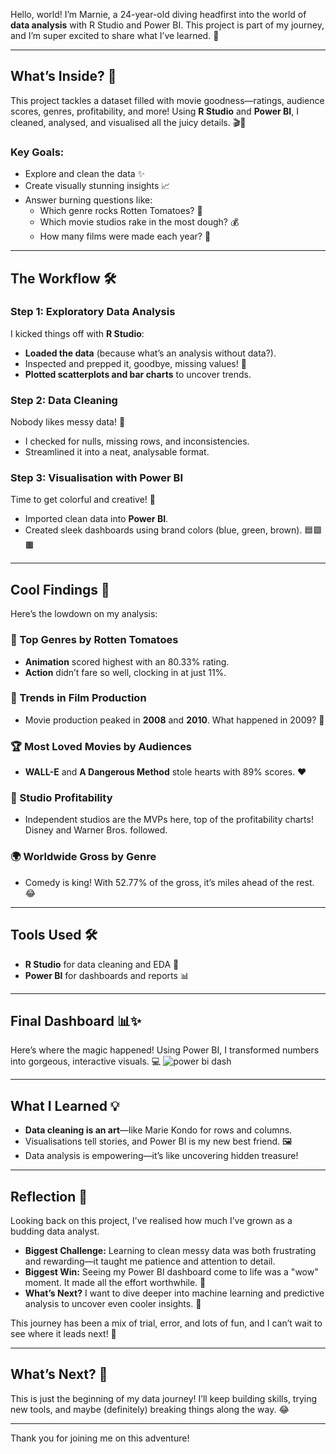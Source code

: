 Hello, world! I’m Marnie, a 24-year-old diving headfirst into the world of **data analysis** with R Studio and Power BI. This project is part of my journey, and I’m super excited to share what I’ve learned. 🚀

---

## What’s Inside? 📂

This project tackles a dataset filled with movie goodness—ratings, audience scores, genres, profitability, and more! Using **R Studio** and **Power BI**, I cleaned, analysed, and visualised all the juicy details. 🎬🍿

### Key Goals:
- Explore and clean the data ✨
- Create visually stunning insights 📈
- Answer burning questions like:
  - Which genre rocks Rotten Tomatoes? 🍅
  - Which movie studios rake in the most dough? 💰
  - How many films were made each year? 🎥

---

## The Workflow 🛠️

### Step 1: Exploratory Data Analysis
I kicked things off with **R Studio**:
- **Loaded the data** (because what’s an analysis without data?).
- Inspected and prepped it, goodbye, missing values! 👋
- **Plotted scatterplots and bar charts** to uncover trends.

### Step 2: Data Cleaning
Nobody likes messy data! 🧹
- I checked for nulls, missing rows, and inconsistencies.
- Streamlined it into a neat, analysable format.

### Step 3: Visualisation with Power BI
Time to get colorful and creative! 🎨
- Imported clean data into **Power BI**.
- Created sleek dashboards using brand colors (blue, green, brown). 🟦🟩🟫

---

## Cool Findings 🧠

Here’s the lowdown on my analysis:

### 🍿 Top Genres by Rotten Tomatoes
- **Animation** scored highest with an 80.33% rating.
- **Action** didn’t fare so well, clocking in at just 11%.

### 🎥 Trends in Film Production
- Movie production peaked in **2008** and **2010**. What happened in 2009? 🤔

### 🏆 Most Loved Movies by Audiences
- **WALL-E** and **A Dangerous Method** stole hearts with 89% scores. ❤️

### 💸 Studio Profitability
- Independent studios are the MVPs here, top of the profitability charts! Disney and Warner Bros. followed.

### 🌍 Worldwide Gross by Genre
- Comedy is king! With 52.77% of the gross, it’s miles ahead of the rest. 😂

---

## Tools Used 🛠️
- **R Studio** for data cleaning and EDA 🐍
- **Power BI** for dashboards and reports 📊

---

## Final Dashboard 📊✨
Here’s where the magic happened! Using Power BI, I transformed numbers into gorgeous, interactive visuals. 💻
![power bi dash](https://github.com/user-attachments/assets/1a7271d9-f3fa-4174-9062-afc6f7343014)



---

## What I Learned 💡
- **Data cleaning is an art**—like Marie Kondo for rows and columns.
- Visualisations tell stories, and Power BI is my new best friend. 🖼️
- Data analysis is empowering—it’s like uncovering hidden treasure!

---
## Reflection 🌟

Looking back on this project, I’ve realised how much I’ve grown as a budding data analyst.

- **Biggest Challenge:** Learning to clean messy data was both frustrating and rewarding—it taught me patience and attention to detail.
- **Biggest Win:** Seeing my Power BI dashboard come to life was a "wow" moment. It made all the effort worthwhile. 🎉
- **What’s Next?** I want to dive deeper into machine learning and predictive analysis to uncover even cooler insights. 🤖

This journey has been a mix of trial, error, and lots of fun, and I can’t wait to see where it leads next! 🚀

---

## What’s Next? 🚀
This is just the beginning of my data journey! I’ll keep building skills, trying new tools, and maybe (definitely) breaking things along the way. 😂

---

Thank you for joining me on this adventure!
